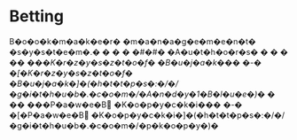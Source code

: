 # Betting
B�o�o�k�m�a�k�e�r� �m�a�n�a�g�e�m�e�n�t� �s�y�s�t�e�m�.�
�
�
�
�#�#� �A�u�t�h�o�r�s�
�
�
�
�_� �_�_�K�r�z�y�s�z�t�o�f� �B�u�j�a�k�_�_� �-� �[�K�r�z�y�s�z�t�o�f� �B�u�j�a�k�]�(�h�t�t�p�s�:�/�/�g�i�t�h�u�b�.�c�o�m�/�A�n�d�y�1�B�l�u�e�)�
�
�_� �_�_�P�a�w�e�B �K�o�p�y�c�k�i�_�_� �-� �[�P�a�w�e�B �K�o�p�y�c�k�i�]�(�h�t�t�p�s�:�/�/�g�i�t�h�u�b�.�c�o�m�/�p�k�o�p�y�)�
